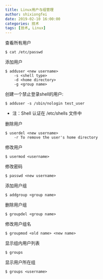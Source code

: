 ```yaml
---
title: Linux用户与组管理
author: shixiongfei
date: 2019-02-10 16:00:00
categories: 技术
tags: [技术, Linux]
---
```


查看所有用户

```shell
$ cat /etc/passwd
```

添加用户

```shell
$ adduser <new username>
    -s <shell type>
    -d <home directory>
    -g <group name>
```

创建一个禁止登录shell的用户:

```shell
$ adduser -s /sbin/nologin test_user
```

- 注：Shell 认证在 /etc/shells 文件中

删除用户

```shell
$ userdel <new username>
    -r To remove the user's home directory
```

修改用户

```shell
$ usermod <username>
```

修改密码

```shell
$ passwd <new username>
```

添加用户组

```shell
$ addgroup <group name>
```

删除用户组

```shell
$ groupdel <group name>
```

修改用户组名

```shell
$ groupmod <old name> <new name>
```

显示组内用户列表

```shell
$ groups
```

显示用户所在组

```shell
$ groups <username>
```
